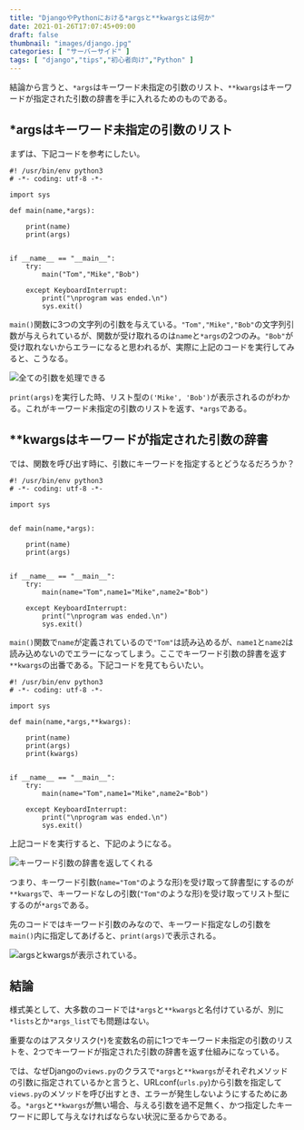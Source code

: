 ```yaml
---
title: "DjangoやPythonにおける*argsと**kwargsとは何か"
date: 2021-01-26T17:07:45+09:00
draft: false
thumbnail: "images/django.jpg"
categories: [ "サーバーサイド" ]
tags: [ "django","tips","初心者向け","Python" ]
---
```


結論から言うと、`*args`はキーワード未指定の引数のリスト、`**kwargs`はキーワードが指定された引数の辞書を手に入れるためのものである。


## *argsはキーワード未指定の引数のリスト

まずは、下記コードを参考にしたい。

    #! /usr/bin/env python3
    # -*- coding: utf-8 -*-
    
    import sys 
    
    def main(name,*args):
    
        print(name)
        print(args)
    
    
    if __name__ == "__main__":
        try:
            main("Tom","Mike","Bob")
    
        except KeyboardInterrupt:
            print("\nprogram was ended.\n")
            sys.exit()
    
`main()`関数に3つの文字列の引数を与えている。`"Tom","Mike","Bob"`の文字列引数が与えられているが、関数が受け取れるのは`name`と`*args`の2つのみ。`"Bob"`が受け取れないからエラーになると思われるが、実際に上記のコードを実行してみると、こうなる。

<div class="img-center"><img src="/images/Screenshot from 2021-01-27 13-51-30.png" alt="全ての引数を処理できる"></div>

`print(args)`を実行した時、リスト型の`('Mike', 'Bob')`が表示されるのがわかる。これがキーワード未指定の引数のリストを返す、`*args`である。

## **kwargsはキーワードが指定された引数の辞書

では、関数を呼び出す時に、引数にキーワードを指定するとどうなるだろうか？

    #! /usr/bin/env python3
    # -*- coding: utf-8 -*-
    
    import sys 
    
    
    def main(name,*args):
    
        print(name)
        print(args)
    
    
    if __name__ == "__main__":
        try:
            main(name="Tom",name1="Mike",name2="Bob")
    
        except KeyboardInterrupt:
            print("\nprogram was ended.\n")
            sys.exit()


`main()`関数で`name`が定義されているので`"Tom"`は読み込めるが、`name1`と`name2`は読み込めないのでエラーになってしまう。ここでキーワード引数の辞書を返す`**kwargs`の出番である。下記コードを見てもらいたい。

    #! /usr/bin/env python3
    # -*- coding: utf-8 -*-
    
    import sys 
    
    def main(name,*args,**kwargs):
    
        print(name)
        print(args)
        print(kwargs)
    
    
    if __name__ == "__main__":
        try:
            main(name="Tom",name1="Mike",name2="Bob")
    
        except KeyboardInterrupt:
            print("\nprogram was ended.\n")
            sys.exit()


上記コードを実行すると、下記のようになる。

<div class="img-center"><img src="/images/Screenshot from 2021-01-27 13-57-39.png" alt="キーワード引数の辞書を返してくれる"></div>

つまり、キーワード引数(`name="Tom"`のような形)を受け取って辞書型にするのが`**kwargs`で、キーワードなしの引数(`"Tom"`のような形)を受け取ってリスト型にするのが`*args`である。

先のコードではキーワード引数のみなので、キーワード指定なしの引数を`main()`内に指定してあげると、`print(args)`で表示される。

<div class="img-center"><img src="/images/Screenshot from 2021-01-27 14-12-43.png" alt="argsとkwargsが表示されている。"></div>


## 結論

様式美として、大多数のコードでは`*args`と`**kwargs`と名付けているが、別に`*lists`とか`*args_list`でも問題はない。

重要なのはアスタリスク(`*`)を変数名の前に1つでキーワード未指定の引数のリストを、2つでキーワードが指定された引数の辞書を返す仕組みになっている。

では、なぜDjangoの`views.py`のクラスで`*args`と`**kwargs`がそれぞれメソッドの引数に指定されているかと言うと、URLconf(`urls.py`)から引数を指定して`views.py`のメソッドを呼び出すとき、エラーが発生しないようにするためにある。`*args`と`**kwargs`が無い場合、与える引数を過不足無く、かつ指定したキーワードに即して与えなければならない状況に至るからである。

